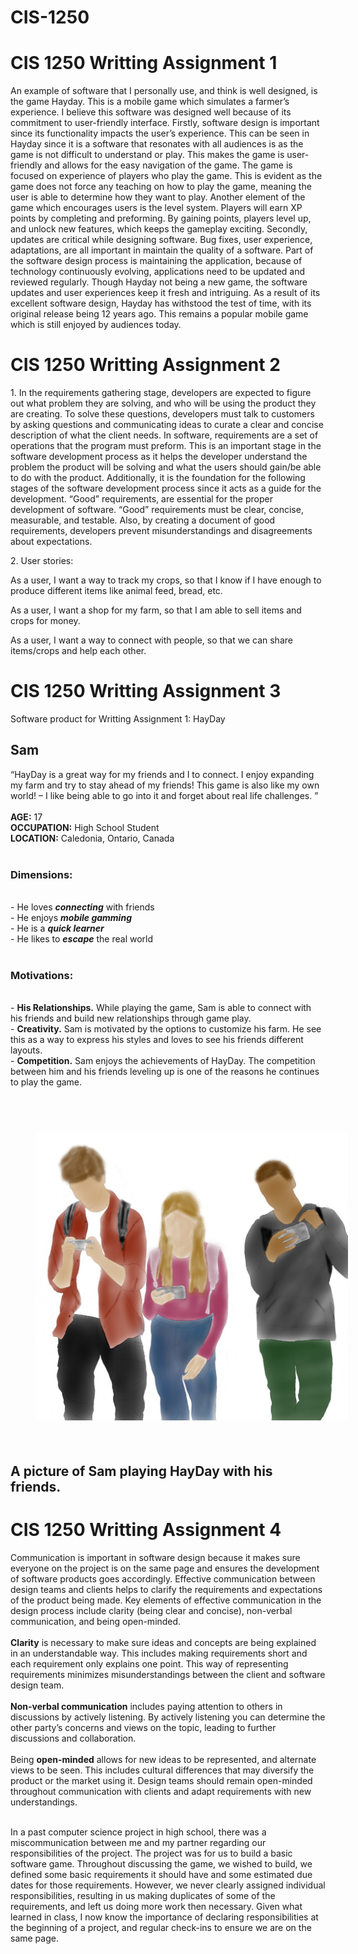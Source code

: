 # CIS-1250 
<html>

<head>
  <meta name="google" content="notranslate">
</head>

<body>
  <h1>CIS 1250 Writting Assignment 1</h1>
  <p>An example of software that I personally use, and think is well designed, is the game Hayday. This is a mobile game which simulates a farmer’s experience. I believe this software was designed well because of its commitment to user-friendly interface. Firstly, software design is important since its functionality impacts the user’s experience. This can be seen in Hayday since it is a software that resonates with all audiences is as the game is not difficult to understand or play. This makes the game is user-friendly and allows for the easy navigation of the game. The game is focused on experience of players who play the game. This is evident as the game does not force any teaching on how to play the game, meaning the user is able to determine how they want to play. Another element of the game which encourages users is the level system. Players will earn XP points by completing and preforming. By gaining points, players level up, and unlock new features, which keeps the gameplay exciting. Secondly, updates are critical while designing software. Bug fixes, user experience, adaptations, are all important in maintain the quality of a software. Part of the software design process is maintaining the application, because of technology continuously evolving, applications need to be updated and reviewed regularly. Though Hayday not being a new game, the software updates and user experiences keep it fresh and intriguing. As a result of its excellent software design, Hayday has withstood the test of time, with its original release being 12 years ago. This remains a popular mobile game which is still enjoyed by audiences today. </p>
</body>

<body>
  <h1>CIS 1250 Writting Assignment 2</h1>
  <p>1.	In the requirements gathering stage, developers are expected to figure out what problem they are solving, and who will be using the product they are creating. To solve these questions, developers must talk to customers by asking questions and communicating ideas to curate a clear and concise description of what the client needs. In software, requirements are a set of operations that the program must preform. This is an important stage in the software development process as it helps the developer understand the problem the product will be solving and what the users should gain/be able to do with the product. Additionally, it is the foundation for the following stages of the software development process since it acts as a guide for the development. “Good” requirements, are essential for the proper development of software. “Good” requirements must be clear, concise, measurable, and testable. Also, by creating a document of good requirements, developers prevent misunderstandings and disagreements about expectations.</p>
  <p>2.	User stories:</p>
  <p>As a user, I want a way to track my crops, so that I know if I have enough to produce different items like animal feed, bread, etc.</p>
  <p>As a user, I want a shop for my farm, so that I am able to sell items and crops for money.</p>
  <p>As a user, I want a way to connect with people, so that we can share items/crops and help each other. </p>
</body>

<body>
  <h1>CIS 1250 Writting Assignment 3</h1>
  <p>Software product for Writting Assignment 1: HayDay</p>
  <h2>Sam</h2>
  <p>
  “HayDay is a great way for my friends and I to connect. I enjoy expanding my farm and try to stay ahead of my friends! This game is also like my own world! – I like being able to go into it and forget about real life challenges. ” <br/><br/>
  <b>AGE:</b> 17<br/>
  <b>OCCUPATION:</b> High School Student<br/>
  <b>LOCATION:</b> Caledonia, Ontario, Canada<br/><br/>
  <h3>Dimensions:</h3><br/>
      - He loves <b><i>connecting</i></b> with friends<br/>
      - He enjoys <b><i>mobile gamming</i></b><br/>
      - He is a <b><i>quick learner</i></b><br/>
      - He likes to <b><i>escape</i></b> the real world<br/><br/>
  <h3>Motivations:</h3><br/>
      - <b>His Relationships.</b> While playing the game, Sam is able to connect with his friends and build new relationships through game play. <br/>
      - <b>Creativity.</b> Sam is motivated by the options to customize his farm. He see this as a way to express his styles and loves to see his friends different layouts. <br/>
      - <b>Competition.</b> Sam enjoys the achievements of HayDay. The competition between him and his friends leveling up is one of the reasons he continues to play the game.<br/><br/></p>
  
  <img align='center' src='Images/WA3.jpg' hspace='40' vspace='40' width='500' alt='picture of Sam and his friends playing HayDay.'/>
  <h2> A picture of Sam playing HayDay with his friends. </h2>
</body>

<body>
  <h1>CIS 1250 Writting Assignment 4</h1>
  <p>Communication is important in software design because it makes sure everyone on the project is on the same page and ensures the development of software products goes accordingly. Effective communication between design teams and clients helps to clarify the requirements and expectations of the product being made. Key elements of effective communication in the design process include clarity (being clear and concise), non-verbal communication, and being open-minded. <br/><br/>
<b>Clarity</b> is necessary to make sure ideas and concepts are being explained in an understandable way. This includes making requirements short and each requirement only explains one point. This way of representing requirements minimizes misunderstandings between the client and software design team.<br/><br/>
<b>Non-verbal communication</b> includes paying attention to others in discussions by actively listening. By actively listening you can determine the other party’s concerns and views on the topic, leading to further discussions and collaboration.<br/><br/>
Being <b>open-minded</b> allows for new ideas to be represented, and alternate views to be seen. This includes cultural differences that may diversify the product or the market using it. Design teams should remain open-minded throughout communication with clients and adapt requirements with new understandings.<br/><br/>

In a past computer science project in high school, there was a miscommunication between me and my partner regarding our responsibilities of the project. The project was for us to build a basic software game. Throughout discussing the game, we wished to build, we defined some basic requirements it should have and some estimated due dates for those requirements. However, we never clearly assigned individual responsibilities, resulting in us making duplicates of some of the requirements, and left us doing more work then necessary. Given what learned in class, I now know the importance of declaring responsibilities at the beginning of a project, and regular check-ins to ensure we are on the same page. </p>

</html>

